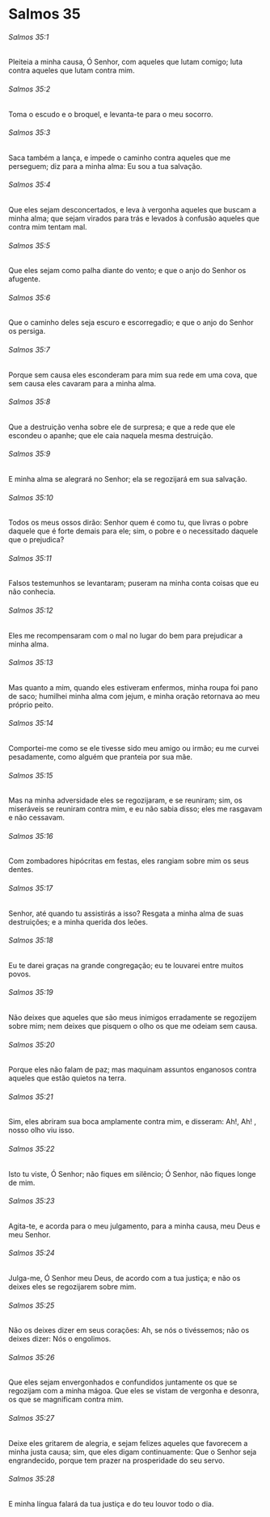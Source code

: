 # Salmos 35

###### Salmos 35:1

Pleiteia a minha causa, Ó Senhor, com aqueles que lutam comigo; luta contra aqueles que lutam contra mim.

###### Salmos 35:2

Toma o escudo e o broquel, e levanta-te para o meu socorro.

###### Salmos 35:3

Saca também a lança, e impede o caminho contra aqueles que me perseguem; diz para a minha alma: Eu sou a tua salvação.

###### Salmos 35:4

Que eles sejam desconcertados, e leva à vergonha aqueles que buscam a minha alma; que sejam virados para trás e levados à confusão aqueles que contra mim tentam mal.

###### Salmos 35:5

Que eles sejam como palha diante do vento; e que o anjo do Senhor os afugente.

###### Salmos 35:6

Que o caminho deles seja escuro e escorregadio; e que o anjo do Senhor os persiga.

###### Salmos 35:7

Porque sem causa eles esconderam para mim sua rede em uma cova, que sem causa eles cavaram para a minha alma.

###### Salmos 35:8

Que a destruição venha sobre ele de surpresa; e que a rede que ele escondeu o apanhe; que ele caia naquela mesma destruição.

###### Salmos 35:9

E minha alma se alegrará no Senhor; ela se regozijará em sua salvação.

###### Salmos 35:10

Todos os meus ossos dirão: Senhor quem é como tu, que livras o pobre daquele que é forte demais para ele; sim, o pobre e o necessitado daquele que o prejudica?

###### Salmos 35:11

Falsos testemunhos se levantaram; puseram na minha conta coisas que eu não conhecia.

###### Salmos 35:12

Eles me recompensaram com o mal no lugar do bem para prejudicar a minha alma.

###### Salmos 35:13

Mas quanto a mim, quando eles estiveram enfermos, minha roupa foi pano de saco; humilhei minha alma com jejum, e minha oração retornava ao meu próprio peito.

###### Salmos 35:14

Comportei-me como se ele tivesse sido meu amigo ou irmão; eu me curvei pesadamente, como alguém que pranteia por sua mãe.

###### Salmos 35:15

Mas na minha adversidade eles se regozijaram, e se reuniram; sim, os miseráveis se reuniram contra mim, e eu não sabia disso; eles me rasgavam e não cessavam.

###### Salmos 35:16

Com zombadores hipócritas em festas, eles rangiam sobre mim os seus dentes.

###### Salmos 35:17

Senhor, até quando tu assistirás a isso? Resgata a minha alma de suas destruições; e a minha querida dos leões.

###### Salmos 35:18

Eu te darei graças na grande congregação; eu te louvarei entre muitos povos.

###### Salmos 35:19

Não deixes que aqueles que são meus inimigos erradamente se regozijem sobre mim; nem deixes que pisquem o olho os que me odeiam sem causa.

###### Salmos 35:20

Porque eles não falam de paz; mas maquinam assuntos enganosos contra aqueles que estão quietos na terra.

###### Salmos 35:21

Sim, eles abriram sua boca amplamente contra mim, e disseram: Ah!, Ah! , nosso olho viu isso.

###### Salmos 35:22

Isto tu viste, Ó Senhor; não fiques em silêncio; Ó Senhor, não fiques longe de mim.

###### Salmos 35:23

Agita-te, e acorda para o meu julgamento, para a minha causa, meu Deus e meu Senhor.

###### Salmos 35:24

Julga-me, Ó Senhor meu Deus, de acordo com a tua justiça; e não os deixes eles se regozijarem sobre mim.

###### Salmos 35:25

Não os deixes dizer em seus corações: Ah, se nós o tivéssemos; não os deixes dizer: Nós o engolimos.

###### Salmos 35:26

Que eles sejam envergonhados e confundidos juntamente os que se regozijam com a minha mágoa. Que eles se vistam de vergonha e desonra, os que se magnificam contra mim.

###### Salmos 35:27

Deixe eles gritarem de alegria, e sejam felizes aqueles que favorecem a minha justa causa; sim, que eles digam continuamente: Que o Senhor seja engrandecido, porque tem prazer na prosperidade do seu servo.

###### Salmos 35:28

E minha língua falará da tua justiça e do teu louvor todo o dia.

